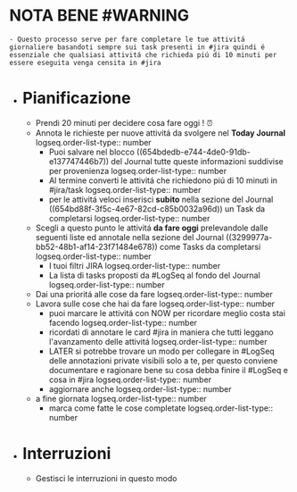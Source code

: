 # NOTA BENE #WARNING
	- Questo processo serve per fare completare le tue attivitá giornaliere basandoti sempre sui task presenti in #jira quindi é essenziale che qualsiasi attivitá che richieda piú di 10 minuti per essere eseguita venga censita in #jira
- # Pianificazione
	- Prendi 20 minuti per decidere cosa fare oggi ! ⏰
	- Annota le richieste per nuove attivitá da svolgere nel **Today Journal**
	  logseq.order-list-type:: number
		- Puoi salvare nel blocco ((654bdedb-e744-4de0-91db-e137747446b7)) del Journal tutte queste informazioni suddivise per provenienza
		  logseq.order-list-type:: number
		- Al termine converti le attivitá che richiedono piú di 10 minuti in #jira/task
		  logseq.order-list-type:: number
		- per le attivitá veloci inserisci **subito** nella sezione del Journal ((654bd88f-3f5c-4e67-82cd-c85b0032a96d))  un Task da completarsi
		  logseq.order-list-type:: number
	- Scegli a questo punto le attivitá **da fare oggi** prelevandole dalle seguenti liste ed annotale nella sezione del Journal ((3299977a-bb52-48b1-af14-23f71484e678)) come Tasks da completarsi
	  logseq.order-list-type:: number
		- I tuoi filtri JIRA
		  logseq.order-list-type:: number
		- La lista di tasks proposti da #LogSeq al fondo del Journal
		  logseq.order-list-type:: number
	- Dai una prioritá alle cose da fare
	  logseq.order-list-type:: number
	- Lavora sulle cose che hai da fare
	  logseq.order-list-type:: number
		- puoi marcare le attivitá con NOW per ricordare meglio costa stai facendo
		  logseq.order-list-type:: number
		- ricordati di annotare le card #jira in maniera che tutti leggano l'avanzamento delle attivitá
		  logseq.order-list-type:: number
		- LATER si potrebbe trovare un modo per collegare in #LogSeq delle annotazioni private visibili solo a te, per questo conviene documentare e ragionare bene su cosa debba finire il #LogSeq e cosa in #jira
		  logseq.order-list-type:: number
		- aggiornare anche
		  logseq.order-list-type:: number
	- a fine giornata
	  logseq.order-list-type:: number
		- marca come fatte le cose completate
		  logseq.order-list-type:: number
- # Interruzioni
	- Gestisci le interruzioni in questo modo